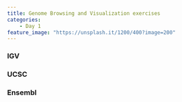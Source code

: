 ```yaml
---
title: Genome Browsing and Visualization exercises
categories:
    - Day 1
feature_image: "https://unsplash.it/1200/400?image=200"
---
```


### IGV

### UCSC

### Ensembl
